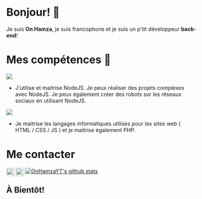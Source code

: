 # Bonjour! 👋
Je suis **On Hamza**, je suis francophone et je suis un p'tit développeur __back-end__!

# Mes compétences 💫
 ![](https://i.imgur.com/lbz51f9.png)
- J'utilise et maitrise NodeJS.
Je peux réaliser des projets complexes avec NodeJS.
Je peux également créer des robots sur les réseaux sociaux en utilisant NodeJS.

 ![](https://i.imgur.com/jHqJKXy.png)
 - Je maitrise les langages informatiques utilisés pour les sites web
 ( HTML  / CSS  / JS  ) et je maitrise également PHP.

# Me contacter

<img align="left" alt="On Hamza - YouTube" width="22px" src="https://cdn.jsdelivr.net/npm/simple-icons@v3/icons/youtube.svg" />
<img align="left" alt="On Hamza - Discord" width="22px" src="https://cdn.discordapp.com/emojis/693493074277695647.png" />



[![OnHamzaYT's github stats](https://github-readme-stats.vercel.app/api?username=OnHamzaYT)](https://github.com/anuraghazra/github-readme-stats)

## À Bientôt!
